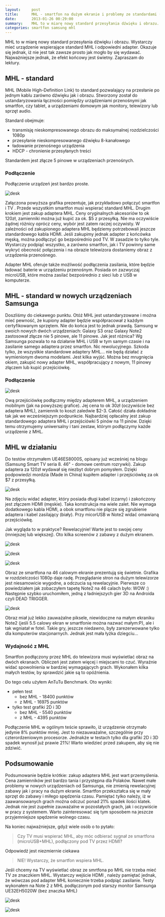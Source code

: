 ```yaml
---
layout:     post
title:      MHL - smartfon na dużym ekranie i problemy ze standardami (Samsung)
date:       2013-01-26 00:29:00
summary:    MHL to w miarę nowy standard przesyłania dźwięku i obrazu. Wystarczy mieć urządzenie wspierające standard MHL i odpowiedni adapter. Okazuje się jednak, iż nie jest tak zawsze prosto jak mogło by się wydawać. Najważniejsze jednak, że efekt końcowy jest świetny. Zapraszam do lektury.
categories: smartfon samsung mhl
---
```



MHL to w miarę nowy standard przesyłania dźwięku i obrazu. Wystarczy mieć urządzenie wspierające standard MHL i odpowiedni adapter. Okazuje się jednak, iż nie jest tak zawsze prosto jak mogło by się wydawać. Najważniejsze jednak, że efekt końcowy jest świetny. Zapraszam do lektury.

## MHL - standard

MHL (Mobile High-Definition Link) to standard pozwalający na przesłanie po jednym kablu zarówno dźwięku jak i obrazu. Stworzony został do ustandaryzowania łączności pomiędzy urządzeniami przenośnymi jak smartfon, czy tablet, a urządzeniami domowym jak monitory, telewizory lub sprzęt audio.


Standard obejmuje:
  * transmisję nieskompresowanego obrazu do maksymalnej rozdzielczości 1080p
  * przesyłanie nieskompresowanego dźwięku 8-kanałowego
  * ładowanie przenośnego urządzenia
  * HDCP - chronienie przesyłanych treści

Standardem jest złącze 5 pinowe w urządzeniach przenośnych.

### Podłączenie
Podłączenie urządzeń jest bardzo proste.

![desk](https://raw.githubusercontent.com/djfoxer/djfoxer.github.io/master/_img/2013-01-26-MHL/1.png)

Załączona powyższa grafika prezentuje, jak przykładowo połączyć smartfon i TV . Przede wszystkim smartfon musi wspierać standard MHL. Drugim krokiem jest zakup adaptera MHL. Ceny oryginalnych akcesoriów to ok 120zł, zamienniki można już kupić za ok. $5 z przesyłką. Nie ma oczywiście żądnej różnicy oprócz ceny, wybór jest zatem raczej oczywisty. W zależności od zakupionego adaptera MHL będziemy potrzebowali jeszcze standardowego kabla HDMI. Jeśli zakupimy jednak adapter z końcówka męską, można podłączyć go bezpośrednio pod TV. W zasadzie to tylko tyle. Wystarczy podpiąć wszystko, a zarówno smartfon, jak i TV powinny same wykryć obecność połączenia i na obrazie telewizora dostaniemy obraz z urządzenia przenośnego.

Adapter MHL oferuje także możliwość podłączenia zasilania, które będzie ładować baterie w urządzeniu przenośnym. Posiada on zazwyczaj microUSB, które można zasilać bezpośrednio z sieci lub z USB w komputerze.

## MHL - standard w nowych urządzeniach Samsunga

Doszliśmy do ciekawego punktu. Otóż MHL jest ustandaryzowane i można mieć pewność, że kupiony adapter będzie współpracował z każdym certyfikowanym sprzętem. Nie do końca jest to jednak prawdą. Samsung w swoich nowych dwóch urządzeniach: Galaxy S3 oraz Galaxy Note2 zastosował złącze nie 5 pinowe, ale 11 pinowe. Jak jest różnica? Wg Samsunga pozwala to na działanie MHL i USB w tym samym czasie i na zasilanie samego adaptera przez smartfon. Nic rewolucyjnego. Szkoda tylko, że wszystkie standardowe adaptery MHL... nie będą działać z wymienionym dwoma modelami. 
Jest kilka wyjść. Można bez mrugnięcia okiem, zakupić nowy adapter MHL, współpracujący z nowym, 11 pinowy złączem lub kupić przejściówkę.

### Podłączenie

![desk](https://raw.githubusercontent.com/djfoxer/djfoxer.github.io/master/_img/2013-01-26-MHL/2.png)


Ową przejściówkę podłączmy między adapterem MHL, a urządzeniem mobilnym (jak na powyższej grafice). Jej cena to ok 30zł (oczywiście bez adaptera MHL), zamiennik to koszt zaledwie $2-3. Całość działa dokładnie tak jak we wcześniejszym podpunkcie. Najbardziej opłacalny jest zakup standardowego adaptera MHL i przejściówki 5 pinów na 11 pinów. Dzięki temu otrzymujemy uniwersalny i tani zestaw, którym podłączymy każde urządzenie z MHL.

## MHL w działaniu
Do testów otrzymałem UE46ES8000S, opisany już wcześniej na blogu (Samsung Smart TV seria 8. 46" - domowe centrum rozrywki). Zakup adaptera za 120zł wydawał się niezbyt dobrym pomysłem. Dzięki podpowiedzi mordzia (Made in China) kupiłem adapter i przejściówkę za ok $7 z przesyłką.

![desk](https://raw.githubusercontent.com/djfoxer/djfoxer.github.io/master/_img/2013-01-26-MHL/3.jpg)

Na zdjęciu widać adapter, który posiada długi kabel (czarny) i zakończony jest złączem HDMI (męskie). Taka konstrukcja ma wiele zalet. Nie wymaga dodatkowego kabla HDMI, a obok smartfonu nie plącze się zgrubienie adaptera i kabel zasilający (biały). Przy micorUSB w Note2 widać omawianą przejściówkę.

Jak wygląda to w praktyce? Rewelacyjnie! Warte jest to swojej ceny (mniejszej lub większej).
Oto kilka screenów z zabawy z dużym ekranem.

![desk](https://raw.githubusercontent.com/djfoxer/djfoxer.github.io/master/_img/2013-01-26-MHL/4.jpg)

![desk](https://raw.githubusercontent.com/djfoxer/djfoxer.github.io/master/_img/2013-01-26-MHL/5.jpg)

![desk](https://raw.githubusercontent.com/djfoxer/djfoxer.github.io/master/_img/2013-01-26-MHL/6.jpg)

Obraz ze smartfona na 46 calowym ekranie prezentują się świetnie. Grafika w rozdzielczości 1080p daje radę. Przeglądanie stron na dużym telewizorze jest niesamowicie wygodne, a odczucia są rewelacyjnie. Pierwsze co powiedziałem jak zobaczyłem tapetę Note2 na 46 calach było: WOW :) Następnie szybko uruchomiłem, jedną z ładniejszych gier 3D na Androida czyli DEAD TRIGGER.

![desk](https://raw.githubusercontent.com/djfoxer/djfoxer.github.io/master/_img/2013-01-26-MHL/7.jpg)

Obraz miał już lekko zauważalne piksele, niewidoczne na małym ekraniku Note2 (jeśli 5.5 calowy ekran w smartfonie można nazwać małym:P), ale i tak wgniatał w fotel. Takie gry, jeszcze niedawno, były zarezerwowane tylko dla komputerów stacjonarnych. Jednak jest mała łyżka dziegciu...


### Wydajność z MHL

Smartfon podłączony przez MHL do telewizora musi wyświetlać obraz na dwóch ekranach. Obliczeń jest zatem więcej i miejscami to czuć. Wyraźnie widać spowolnienia w bardziej wymagających grach. Wykonałem kilka małych testów, by sprawdzić jakie są to opóźnienia.

Do tego celu użyłem AnTuTu Benchmark. Oto wyniki:

* pełen test
    * bez MHL - 18400 punktów
    * z MHL - 16975 punktów
* tylko test grafiki 2D i 3D
    * bez MHL - 5540 punktów
    * z MHL - 4395 punktów

Podłączenie MHL w ogólnym teście sprawiło, iż urządzenie otrzymało jedynie 8% punktów mniej. Jest to niezauważalne, szczególnie przy czterordzeniowym procesorze. Jednakże w testach tylko dla grafiki 2D i 3D spadek wynosił już prawie 21%! Warto wiedzieć przed zakupem, aby się nie zdziwić.

## Podsumowanie

Podsumowanie będzie krótkie: zakup adaptera MHL jest wart przemyślenia. Cena zamienników jest bardzo tania i przystępna dla Polaków. Nawet małe problemy w nowych urządzeniach od Samsunga, nie zmienią rewelacyjnej zabawy jak i pracy na dużym ekranie. Smartfon przekształca się w mały sprzęt do zabawy i miłego spędzenia czasu. Pamiętać tylko należy, iż w zaawansowanych grach można odczuć ponad 21% spadek ilości klatek. Jednak nie jest zupełnie zauważalne w pozostałych grach, jak i oczywiście w pracy z systemem. Warto zainteresować się tym sposobem na jeszcze przyjemniejsze spędzenie wolnego czasu.


Na koniec najważniejsze, gdyż wiele osób o to pytało:
>  Czy TV musi wspierać MHL, aby móc odbierać sygnał ze smartfona (microUSB+MHL), podłączony pod TV przez HDMI?

Odpowiedź jest niezmiernie ciekawa

>  NIE! Wystarczy, że smartfon wspiera MHL.

Jeśli chcemy na TV wyświetlać obraz ze smrtfona po MHL nie trzeba mieć TV ze znaczkiem MHL. Wystarczy wejście HDMI , należy pamiętać jednak, że wówczas pod adapter MHL koniecznie trzeba podpiąć zasilanie. Testy wykonałem na Note 2 z MHL podłączonym pod starszy monitor Samsunga UE32EH5020W (bez znaczka MHL)

![desk](https://raw.githubusercontent.com/djfoxer/djfoxer.github.io/master/_img/2013-01-26-MHL/8.jpg)

![desk](https://raw.githubusercontent.com/djfoxer/djfoxer.github.io/master/_img/2013-01-26-MHL/9.jpg)


